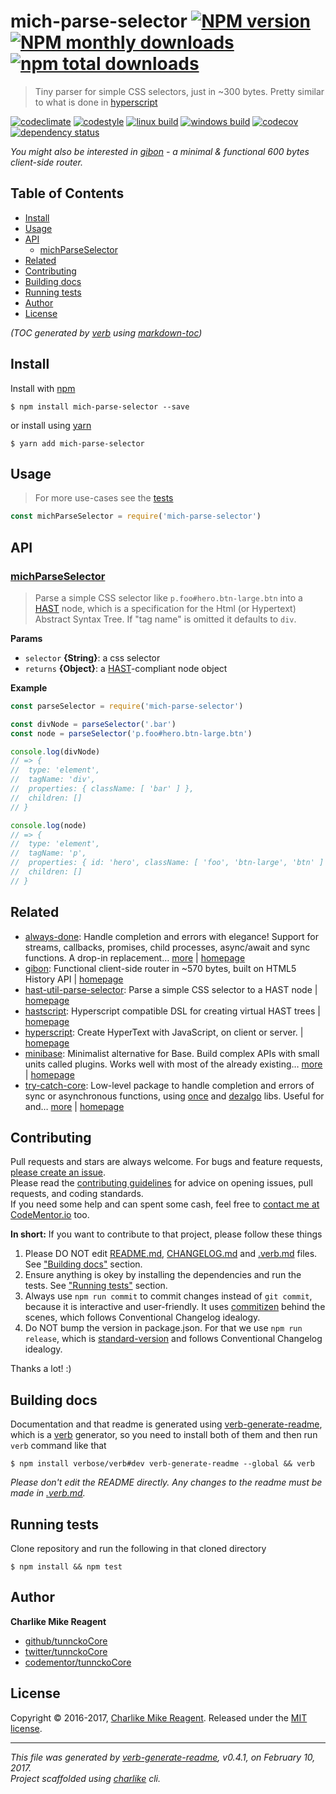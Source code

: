 # mich-parse-selector [![NPM version](https://img.shields.io/npm/v/mich-parse-selector.svg?style=flat)](https://www.npmjs.com/package/mich-parse-selector) [![NPM monthly downloads](https://img.shields.io/npm/dm/mich-parse-selector.svg?style=flat)](https://npmjs.org/package/mich-parse-selector) [![npm total downloads][downloads-img]][downloads-url]

> Tiny parser for simple CSS selectors, just in ~300 bytes.  Pretty similar to what is done in [hyperscript][]

[![codeclimate][codeclimate-img]][codeclimate-url] 
[![codestyle][standard-img]][standard-url] 
[![linux build][travis-img]][travis-url] 
[![windows build][appveyor-img]][appveyor-url] 
[![codecov][coverage-img]][coverage-url] 
[![dependency status][david-img]][david-url]

_You might also be interested in [gibon][] - a minimal & functional 600 bytes client-side router._

## Table of Contents
- [Install](#install)
- [Usage](#usage)
- [API](#api)
  * [michParseSelector](#michparseselector)
- [Related](#related)
- [Contributing](#contributing)
- [Building docs](#building-docs)
- [Running tests](#running-tests)
- [Author](#author)
- [License](#license)

_(TOC generated by [verb](https://github.com/verbose/verb) using [markdown-toc](https://github.com/jonschlinkert/markdown-toc))_

## Install
Install with [npm](https://www.npmjs.com/)

```
$ npm install mich-parse-selector --save
```

or install using [yarn](https://yarnpkg.com)

```
$ yarn add mich-parse-selector
```

## Usage
> For more use-cases see the [tests](test.js)

```js
const michParseSelector = require('mich-parse-selector')
```

## API

### [michParseSelector](index.js#L46)
> Parse a simple CSS selector like `p.foo#hero.btn-large.btn` into a [HAST](https://github.com/syntax-tree/hast) node, which is a specification for the Html (or Hypertext) Abstract Syntax Tree. If "tag name" is omitted it defaults to `div`.

**Params**

* `selector` **{String}**: a css selector    
* `returns` **{Object}**: a [HAST](https://github.com/syntax-tree/hast)-compliant node object  

**Example**

```js
const parseSelector = require('mich-parse-selector')

const divNode = parseSelector('.bar')
const node = parseSelector('p.foo#hero.btn-large.btn')

console.log(divNode)
// => {
//  type: 'element',
//  tagName: 'div',
//  properties: { className: [ 'bar' ] },
//  children: []
// }

console.log(node)
// => {
//  type: 'element',
//  tagName: 'p',
//  properties: { id: 'hero', className: [ 'foo', 'btn-large', 'btn' ] },
//  children: []
// }
```

## Related
- [always-done](https://www.npmjs.com/package/always-done): Handle completion and errors with elegance! Support for streams, callbacks, promises, child processes, async/await and sync functions. A drop-in replacement… [more](https://github.com/hybridables/always-done#readme) | [homepage](https://github.com/hybridables/always-done#readme "Handle completion and errors with elegance! Support for streams, callbacks, promises, child processes, async/await and sync functions. A drop-in replacement for [async-done][] - pass 100% of its tests plus more")
- [gibon](https://www.npmjs.com/package/gibon): Functional client-side router in ~570 bytes, built on HTML5 History API | [homepage](https://github.com/tunnckocore/gibon#readme "Functional client-side router in ~570 bytes, built on HTML5 History API")
- [hast-util-parse-selector](https://www.npmjs.com/package/hast-util-parse-selector): Parse a simple CSS selector to a HAST node | [homepage](https://github.com/wooorm/hast-util-parse-selector#readme "Parse a simple CSS selector to a HAST node")
- [hastscript](https://www.npmjs.com/package/hastscript): Hyperscript compatible DSL for creating virtual HAST trees | [homepage](https://github.com/wooorm/hastscript#readme "Hyperscript compatible DSL for creating virtual HAST trees")
- [hyperscript](https://www.npmjs.com/package/hyperscript): Create HyperText with JavaScript, on client or server. | [homepage](https://github.com/dominictarr/hyperscript "Create HyperText with JavaScript, on client or server.")
- [minibase](https://www.npmjs.com/package/minibase): Minimalist alternative for Base. Build complex APIs with small units called plugins. Works well with most of the already existing… [more](https://github.com/node-minibase/minibase#readme) | [homepage](https://github.com/node-minibase/minibase#readme "Minimalist alternative for Base. Build complex APIs with small units called plugins. Works well with most of the already existing [base][] plugins.")
- [try-catch-core](https://www.npmjs.com/package/try-catch-core): Low-level package to handle completion and errors of sync or asynchronous functions, using [once][] and [dezalgo][] libs. Useful for and… [more](https://github.com/hybridables/try-catch-core#readme) | [homepage](https://github.com/hybridables/try-catch-core#readme "Low-level package to handle completion and errors of sync or asynchronous functions, using [once][] and [dezalgo][] libs. Useful for and used in higher-level libs such as [always-done][] to handle completion of anything.")

## Contributing
Pull requests and stars are always welcome. For bugs and feature requests, [please create an issue](https://github.com/tunnckoCore/mich-parse-selector/issues/new).  
Please read the [contributing guidelines](CONTRIBUTING.md) for advice on opening issues, pull requests, and coding standards.  
If you need some help and can spent some cash, feel free to [contact me at CodeMentor.io](https://www.codementor.io/tunnckocore?utm_source=github&utm_medium=button&utm_term=tunnckocore&utm_campaign=github) too.

**In short:** If you want to contribute to that project, please follow these things

1. Please DO NOT edit [README.md](README.md), [CHANGELOG.md](CHANGELOG.md) and [.verb.md](.verb.md) files. See ["Building docs"](#building-docs) section.
2. Ensure anything is okey by installing the dependencies and run the tests. See ["Running tests"](#running-tests) section.
3. Always use `npm run commit` to commit changes instead of `git commit`, because it is interactive and user-friendly. It uses [commitizen][] behind the scenes, which follows Conventional Changelog idealogy.
4. Do NOT bump the version in package.json. For that we use `npm run release`, which is [standard-version][] and follows Conventional Changelog idealogy.

Thanks a lot! :)

## Building docs
Documentation and that readme is generated using [verb-generate-readme][], which is a [verb][] generator, so you need to install both of them and then run `verb` command like that

```
$ npm install verbose/verb#dev verb-generate-readme --global && verb
```

_Please don't edit the README directly. Any changes to the readme must be made in [.verb.md](.verb.md)._

## Running tests
Clone repository and run the following in that cloned directory

```
$ npm install && npm test
```

## Author
**Charlike Mike Reagent**

+ [github/tunnckoCore](https://github.com/tunnckoCore)
+ [twitter/tunnckoCore](https://twitter.com/tunnckoCore)
+ [codementor/tunnckoCore](https://codementor.io/tunnckoCore)

## License
Copyright © 2016-2017, [Charlike Mike Reagent](https://i.am.charlike.online). Released under the [MIT license](LICENSE).

***

_This file was generated by [verb-generate-readme](https://github.com/verbose/verb-generate-readme), v0.4.1, on February 10, 2017._  
_Project scaffolded using [charlike][] cli._

[always-done]: https://github.com/hybridables/always-done
[async-done]: https://github.com/gulpjs/async-done
[base]: https://github.com/node-base/base
[charlike]: https://github.com/tunnckocore/charlike
[commitizen]: https://github.com/commitizen/cz-cli
[dezalgo]: https://github.com/npm/dezalgo
[hyperscript]: https://github.com/dominictarr/hyperscript
[once]: https://github.com/isaacs/once
[standard-version]: https://github.com/conventional-changelog/standard-version
[verb-generate-readme]: https://github.com/verbose/verb-generate-readme
[verb]: https://github.com/verbose/verb

[downloads-url]: https://www.npmjs.com/package/mich-parse-selector
[downloads-img]: https://img.shields.io/npm/dt/mich-parse-selector.svg

[codeclimate-url]: https://codeclimate.com/github/tunnckoCore/mich-parse-selector
[codeclimate-img]: https://img.shields.io/codeclimate/github/tunnckoCore/mich-parse-selector.svg

[travis-url]: https://travis-ci.org/tunnckoCore/mich-parse-selector
[travis-img]: https://img.shields.io/travis/tunnckoCore/mich-parse-selector/master.svg?label=linux

[appveyor-url]: https://ci.appveyor.com/project/tunnckoCore/mich-parse-selector
[appveyor-img]: https://img.shields.io/appveyor/ci/tunnckoCore/mich-parse-selector/master.svg?label=windows

[coverage-url]: https://codecov.io/gh/tunnckoCore/mich-parse-selector
[coverage-img]: https://img.shields.io/codecov/c/github/tunnckoCore/mich-parse-selector/master.svg

[david-url]: https://david-dm.org/tunnckoCore/mich-parse-selector
[david-img]: https://img.shields.io/david/tunnckoCore/mich-parse-selector.svg

[standard-url]: https://github.com/feross/standard
[standard-img]: https://img.shields.io/badge/code%20style-standard-brightgreen.svg

[gibon]: https://github.com/tunnckocore/gibon